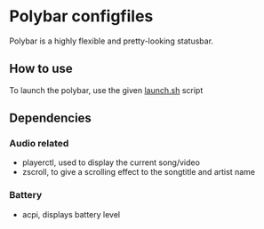 # Polybar configfiles
Polybar is a highly flexible and pretty-looking statusbar.

## How to use
To launch the polybar, use the given [launch.sh](https://github.com/lars-vc/dotfiles/blob/root/private_dot_config/polybar/executable_launch.sh) script
## Dependencies
### Audio related
* playerctl, used to display the current song/video
* zscroll, to give a scrolling effect to the songtitle and artist name
### Battery
* acpi, displays battery level
